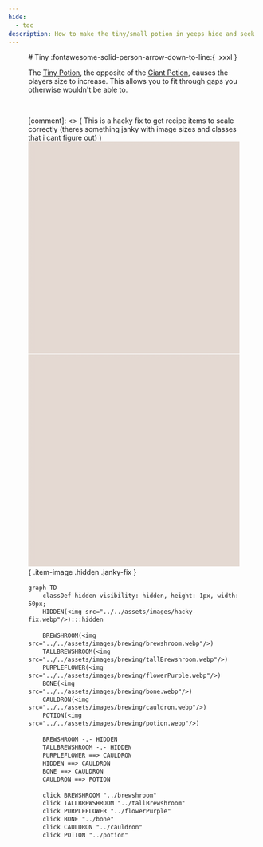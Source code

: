 ```yaml
---
hide:
  - toc
description: How to make the tiny/small potion in yeeps hide and seek
---
```

<figure markdown="1">
# Tiny
:fontawesome-solid-person-arrow-down-to-line:{ .xxxl }

The [Tiny Potion](../brewing/tiny.md), the opposite of the [Giant Potion](../brewing/giant.md), causes the players size to increase. This allows you to fit through gaps you otherwise wouldn't be able to.

<br />

[comment]: <> ( This is a hacky fix to get recipe items to scale correctly (theres something janky with image sizes and classes that i cant figure out) )
<img src="../../assets/images/hacky-fix.webp" class="item-image hidden janky-fix">
![hacky_fix](../assets/images/hacky-fix.webp){ .item-image .hidden .janky-fix }
```mermaid
graph TD
    classDef hidden visibility: hidden, height: 1px, width: 50px;
    HIDDEN(<img src="../../assets/images/hacky-fix.webp"/>):::hidden

    BREWSHROOM(<img src="../../assets/images/brewing/brewshroom.webp"/>)
    TALLBREWSHROOM(<img src="../../assets/images/brewing/tallBrewshroom.webp"/>)
    PURPLEFLOWER(<img src="../../assets/images/brewing/flowerPurple.webp"/>)
    BONE(<img src="../../assets/images/brewing/bone.webp"/>)
    CAULDRON(<img src="../../assets/images/brewing/cauldron.webp"/>)
    POTION(<img src="../../assets/images/brewing/potion.webp"/>)

    BREWSHROOM -.- HIDDEN
    TALLBREWSHROOM -.- HIDDEN
    PURPLEFLOWER ==> CAULDRON
    HIDDEN ==> CAULDRON
    BONE ==> CAULDRON
    CAULDRON ==> POTION

    click BREWSHROOM "../brewshroom"
    click TALLBREWSHROOM "../tallBrewshroom"
    click PURPLEFLOWER "../flowerPurple"
    click BONE "../bone"
    click CAULDRON "../cauldron"
    click POTION "../potion"
```
</figure>
